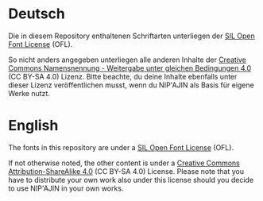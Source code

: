 # Deutsch

Die in diesem Repository enthaltenen Schriftarten unterliegen der [SIL Open Font License](scripts.sil.org/OFL) (OFL).

So nicht anders angegeben unterliegen alle anderen Inhalte der [Creative Commons Namensnennung - Weitergabe unter gleichen Bedingungen 4.0](http://creativecommons.org/licenses/by-sa/4.0/) (CC BY-SA 4.0) Lizenz. Bitte beachte, du deine Inhalte ebenfalls unter dieser Lizenz veröffentlichen musst, wenn du NIP'AJIN als Basis für eigene Werke nutzt.

# English

The fonts in this repository are under a [SIL Open Font License](scripts.sil.org/OFL) (OFL).

If not otherwise noted, the other content is under a [Creative Commons Attribution-ShareAlike 4.0](http://creativecommons.org/licenses/by-sa/4.0/) (CC BY-SA 4.0) License. Please note that you have to distribute your own work also under this license should you decide to use NIP'AJIN in your own works.
